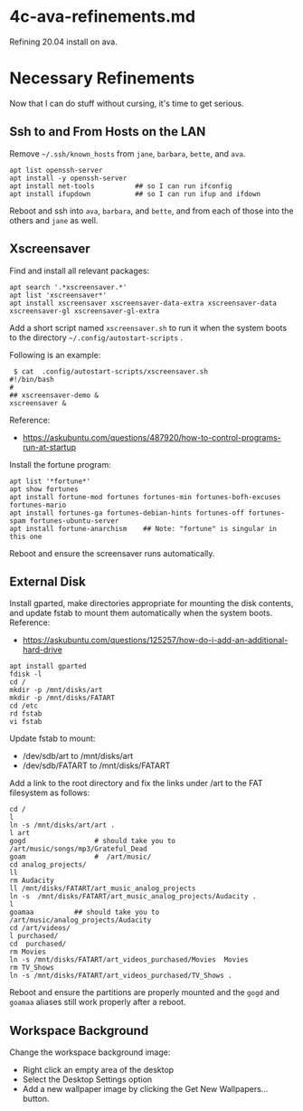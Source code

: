 
# 4c-ava-refinements.md

Refining 20.04 install on ava.

# Necessary Refinements

Now that I can do stuff without cursing, it's time to get serious.

## Ssh to and From Hosts on the LAN

Remove `~/.ssh/known_hosts` from `jane`, `barbara`, `bette`, and `ava`.

```
apt list openssh-server
apt install -y openssh-server
apt install net-tools          ## so I can run ifconfig
apt install ifupdown           ## so I can run ifup and ifdown
```

Reboot and ssh into `ava`, `barbara`, and `bette`, and from each of those into the others and `jane` as well.

## Xscreensaver

Find and install all relevant packages:

```
apt search '.*xscreensaver.*'
apt list 'xscreensaver*'
apt install xscreensaver xscreensaver-data-extra xscreensaver-data xscreensaver-gl xscreensaver-gl-extra
```

Add a short script named `xscreensaver.sh` to run it when the system boots to the directory `~/.config/autostart-scripts` .

Following is an example:

```
 $ cat  .config/autostart-scripts/xscreensaver.sh
#!/bin/bash
#
## xscreensaver-demo &
xscreensaver &
```

Reference:

- https://askubuntu.com/questions/487920/how-to-control-programs-run-at-startup

Install the fortune program:

```
apt list '*fortune*'
apt show fortunes
apt install fortune-mod fortunes fortunes-min fortunes-bofh-excuses fortunes-mario
apt install fortunes-ga fortunes-debian-hints fortunes-off fortunes-spam fortunes-ubuntu-server
apt install fortune-anarchism    ## Note: "fortune" is singular in this one
```

Reboot and ensure the screensaver runs automatically.

## External Disk

Install gparted, make directories appropriate for mounting the disk contents, and update fstab to mount them automatically when the system boots.
Reference:

- https://askubuntu.com/questions/125257/how-do-i-add-an-additional-hard-drive

```
apt install gparted
fdisk -l
cd /
mkdir -p /mnt/disks/art
mkdir -p /mnt/disks/FATART
cd /etc
rd fstab
vi fstab
```

Update fstab to mount:

- /dev/sdb/art to /mnt/disks/art
- /dev/sdb/FATART to /mnt/disks/FATART

Add a link to the root directory and fix the links under /art to the FAT filesystem as follows:

```
cd /
l
ln -s /mnt/disks/art/art .
l art
gogd                 # should take you to /art/music/songs/mp3/Grateful_Dead
goam                 #  /art/music/
cd analog_projects/
ll
rm Audacity
ll /mnt/disks/FATART/art_music_analog_projects
ln -s  /mnt/disks/FATART/art_music_analog_projects/Audacity .
l
goamaa          ## should take you to /art/music/analog_projects/Audacity
cd /art/videos/
l purchased/
cd  purchased/
rm Movies
ln -s /mnt/disks/FATART/art_videos_purchased/Movies  Movies
rm TV_Shows
ln -s /mnt/disks/FATART/art_videos_purchased/TV_Shows .
```

Reboot and ensure the partitions are properly mounted and the `gogd` and `goamaa` aliases still work properly after a reboot.

## Workspace Background

Change the workspace background image:

- Right click an empty area of the desktop
- Select the Desktop Settings option
- Add a new wallpaper image by clicking the Get New Wallpapers... button.

